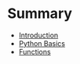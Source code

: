 # Summary

* [Introduction](README.md)
* [Python Basics](1-python.md)
* [Functions](chapters/functions.md)

